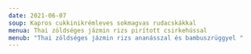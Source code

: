 ```yaml
---
date: 2021-06-07
soup: Kapros cukkinikrémleves sokmagvas rudacskákkal
menua: Thai zöldséges jázmin rizs pirított csirkehússal
menub: "Thai zöldséges jázmin rizs ananásszal és bambuszrüggyel "
---
```


